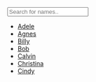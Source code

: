 <!DOCTYPE html>
<html>
  <head>
    <title>Document</title>
    <link rel="stylesheet" href="main/sty_css.css">
    <script src="main/sty-js.js"></script>
  </head>
  <body>
<input type="text" id="myInput" onkeyup="myFilter()" placeholder="Search for names..">

<ul id="myUL">
  <li><a href="#">Adele</a></li>
  <li><a href="#">Agnes</a></li>

  <li><a href="#">Billy</a></li>
  <li><a href="#">Bob</a></li>

  <li><a href="#">Calvin</a></li>
  <li><a href="#">Christina</a></li>
  <li><a href="#">Cindy</a></li>
</ul>
  </body>
</html>
